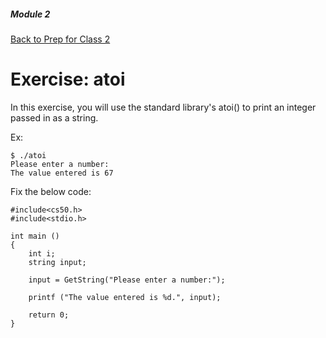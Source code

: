 ##### Module 2
[Back to Prep for Class 2](../../class2-prep)

# Exercise: atoi

In this exercise, you will use the standard library's atoi() to print an integer passed in as a string. 

Ex:
```
$ ./atoi
Please enter a number:
The value entered is 67
```


Fix the below code:

```
#include<cs50.h>
#include<stdio.h>

int main ()
{
	int i;
	string input;

	input = GetString("Please enter a number:");
	
	printf ("The value entered is %d.", input);

	return 0;
}
```
